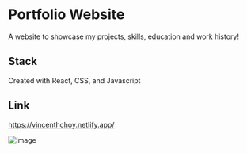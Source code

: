 # Portfolio Website
A website to showcase my projects, skills, education and work history! 

## Stack
Created with React, CSS, and Javascript

## Link 

https://vincenthchoy.netlify.app/

![image](https://user-images.githubusercontent.com/63982069/196025082-27162e00-a9c8-4269-b84b-1846b7e2b7e5.png)

